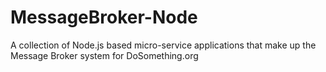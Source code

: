# MessageBroker-Node
A collection of Node.js based micro-service applications that make up the Message Broker system for DoSomething.org

